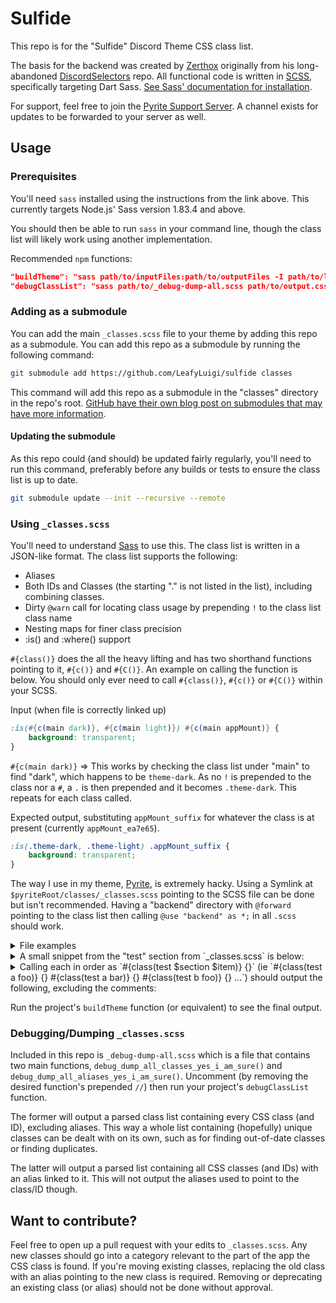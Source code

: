 # Sulfide

This repo is for the "Sulfide" Discord Theme CSS class list.

The basis for the backend was created by [Zerthox](https://github.com/Zerthox) originally from his long-abandoned [DiscordSelectors](https://github.com/zerthox/discordselectors) repo. All functional code is written in [SCSS](https://sass-lang.com/), specifically targeting Dart Sass. [See Sass' documentation for installation](https://sass-lang.com/install/).

For support, feel free to join the [Pyrite Support Server](https://discord.gg/EeQQTWbTf5). A channel exists for updates to be forwarded to your server as well.

## Usage

### Prerequisites

You'll need `sass` installed using the instructions from the link above. This currently targets Node.js' Sass version 1.83.4 and above.

You should then be able to run `sass` in your command line, though the class list will likely work using another implementation.

Recommended `npm` functions:
```JSON
"buildTheme": "sass path/to/inputFiles:path/to/outputFiles -I path/to/loadPath",
"debugClassList": "sass path/to/_debug-dump-all.scss path/to/output.css -I path/to/loadPath"
```

### Adding as a submodule

You can add the main `_classes.scss` file to your theme by adding this repo as a submodule. You can add this repo as a submodule by running the following command:
```bash
git submodule add https://github.com/LeafyLuigi/sulfide classes
```
This command will add this repo as a submodule in the "classes" directory in the repo's root. [GitHub have their own blog post on submodules that may have more information](https://github.blog/open-source/git/working-with-submodules/).

#### Updating the submodule

As this repo could (and should) be updated fairly regularly, you'll need to run this command, preferably before any builds or tests to ensure the class list is up to date.
```bash
git submodule update --init --recursive --remote
```

### Using `_classes.scss`

You'll need to understand [Sass](https://sass-lang.com/documentation/syntax/) to use this. The class list is written in a JSON-like format. The class list supports the following:
- Aliases
- Both IDs and Classes (the starting "." is not listed in the list), including combining classes.
- Dirty `@warn` call for locating class usage by prepending `!` to the class list class name
- Nesting maps for finer class precision
- :is() and :where() support

`#{class()}` does the all the heavy lifting and has two shorthand functions pointing to it, `#{c()}` and `#{C()}`. An example on calling the function is below. You should only ever need to call `#{class()}`, `#{c()}` or `#{C()}` within your SCSS.

Input (when file is correctly linked up)
```scss
:is(#{c(main dark)}, #{c(main light)}) #{c(main appMount)} {
	background: transparent;
}
```

`#{c(main dark)}` => This works by checking the class list under "main" to find "dark", which happens to be `theme-dark`. As no `!` is prepended to the class nor a `#`, a `.` is then prepended and it becomes `.theme-dark`. This repeats for each class called.

Expected output, substituting `appMount_suffix` for whatever the class is at present (currently `appMount_ea7e65`). 
```css
:is(.theme-dark, .theme-light) .appMount_suffix {
	background: transparent;
}
```

The way I use in my theme, [Pyrite](https://github.com/LeafyLuigi/discord-themes/tree/master/pyrite), is extremely hacky. Using a Symlink at `$pyriteRoot/classes/_classes.scss` pointing to the SCSS file can be done but isn't recommended. Having a "backend" directory with `@forward` pointing to the class list then calling `@use "backend" as *;` in all `.scss` should work.

<details><summary>File examples</summary>

`source/base.scss` | Main "root" file that Pyrite uses.
```scss
@use "backend" as *;
@use "theme"; // Directory with all SCSS inside.
```

`source/backend/_index.scss`
```scss
@forward "default-variables";
@forward "mixins";
@forward "classes"; // Classes reside here, but it doesn't exist in source/backend/_classes.scss
```

`source/classes/_index.scss` (included when creating this repo as a submodule)
```scss
@forward "classes"; // Where "_classes.scss" resides.
```

`source/theme/_index.scss` File that points to other directories that contains more SCSS. There's more than just one directory in the actual file.
```scss
@forward "friends"; // We'll use "friends" as an example.
```

`source/theme/friends/_index.scss`
```scss
@forward "friends"; // Name of the file containing SCSS
@forward "messageRequests"; // Multiple files can be listed.
```

`source/theme/friends/_friends.scss`
```scss
@use "backend" as *; // THIS MUST BE CALLED AT THE START OF ALL SCSS FILES CONTAINING USED FUNCTIONS.
/* Start Friends Area */
:is(#{c(main dark)},#{c(main light)}) {
	:is(#{c(friends container)},#{c(friends multipleIconWrapper)}) {
		background: transparent;
	}
}
```

The theme is then compiled with the following command:
```bash
sass pyrite/source:pyrite/build -s compressed -I pyrite/source --no-source-map
```
<details>
<summary>Breakdown</summary>

`sass` - Detailed information about the Sass command can be found from [Sass' documentation](https://sass-lang.com/documentation/cli/dart-sass/).

`pyrite/source:pyrite/build` - Compiles using many-to-many mode. Input `.scss` files are located in `pyrite/source` and get compiled to `pyrite/build`. This can be substituted for one-to-one mode.

`-s compressed` - Makes the output style "compressed"; same as `--style=compressed`. This removes as many extra characters as possible, such as spaces between properties and their values, new lines and comments. Not required.

`-I pyrite/source` - Uses `pyrite/source` as the load path; same as `--load-path=pyrite/source`. This essentially uses `pyrite/source` as a faux-"root" directory, needed to not think about directory structure when calling `@use`.

`--no-source-map` - Do not output source maps. Not required.

</details>

</details>

<details><summary>A small snippet from the "test" section from `_classes.scss` is below:</summary>

```scss
$classes: (
	"test": (
		// category to test simple shit; foo = bar, foo2 = bar2
		"a": (
			"foo": "bar",
			"foo2": "bar2",
		),
		// category to test different base name, "a foo" != "b foo". bar2 is example in this case.
		"b": (
			"foo": "bar2",
		),
		// category to test for quick debug traces
		"c": (
			"a": "!a",
			"b": "!b",
			"foo": "!bar",
		),
		// category for alias
		"d": (
			"foobar": "alias test a foo", // output should be "bar"
			"loopback": "alias test d loopback" // should error; this is usually commented in the _classes.scss file
		),
		// category to test dots (for class names) and hashes (for ids) etc
		"e": (
			"dot": ".dot", // should throw error, this list does not need "." before classes
			"hash": "#hash", // should not throw error, generation explicitly checks for "#" at start
			"multi": "class1.class2", // should not throw error
		),
		// category to test lists outputting to :is(<contents of list>)
		"f": (
			"foo": ("item1" "item2" "item3"), // outputs a :where() list
			"spaceSep": "item4" "item5" "item6", // outputs an :is() list
			"brackets": ["item7" "item8" "item9" "item with spaces"], // also outputs a :where() list
		),
	),
);
```

</details>

<details>
<summary>Calling each in order as `#{class(test $section $item)} {}` (ie `#{class(test a foo)} {} #{class(test a bar)} {} #{class(test b foo)} {} ...`) should output the following, excluding the comments:</summary>

```css
/* test a foo */ .bar {}
/* test a foo2 */ .bar2 {}

/* test b foo */ .bar2 {}

/* test c a */ .a {} /* Console should have a trace back to where `#{class(test c a)} was used. */
/* test c b */ .b {} /* Same as above */
/* test c foo */ .bar {} /* Same as above */

/* test d foobar */ .bar {} /* Uses the first "bar" in the list. If that changes, this changes. */
/* test d loopback */ /* "alias test d loopback" would fail as pointing an alias to another alias is disallowed */

/* test e dot */ /* ".dot" throws an error as the #{class()} function prepends a "." by default, throwing an error if a "." is found. */
/* test e hash */ #hash {} /* "#" is a special case to allow for IDs. */
/* test e multi */ .class1.class2 {} /* Though allowed, not entirely recommended for normal usage. */

/* test f foo */ :where(.item1,.item2,.item3) {}
/* test f spaceSep */ :is(.item4,.item5,.item6) {}
/* test f brackets */ :where(.item7,.item8,.item9,.item with spaces) {} /* ".item with spaces" is invalid CSS but is still outputted. */
```

</details>

Run the project's `buildTheme` function (or equivalent) to see the final output.

### Debugging/Dumping `_classes.scss`

Included in this repo is `_debug-dump-all.scss` which is a file that contains two main functions, `debug_dump_all_classes_yes_i_am_sure()` and `debug_dump_all_aliases_yes_i_am_sure()`. Uncomment (by removing the desired function's prepended `//`) then run your project's `debugClassList` function.

The former will output a parsed class list containing every CSS class (and ID), excluding aliases. This way a whole list containing (hopefully) unique classes can be dealt with on its own, such as for finding out-of-date classes or finding duplicates.

The latter will output a parsed list containing all CSS classes (and IDs) with an alias linked to it. This will not output the aliases used to point to the class/ID though.

## Want to contribute?

Feel free to open up a pull request with your edits to `_classes.scss`. Any new classes should go into a category relevant to the part of the app the CSS class is found. If you're moving existing classes, replacing the old class with an alias pointing to the new class is required. Removing or deprecating an existing class (or alias) should not be done without approval.